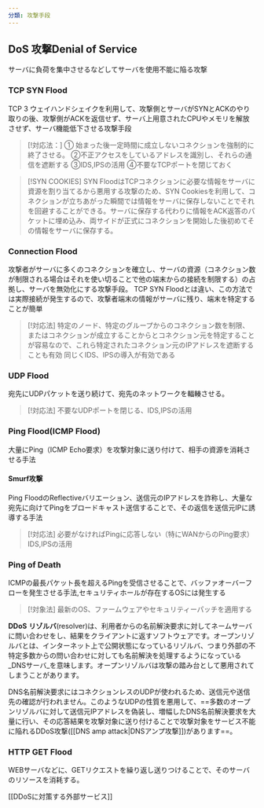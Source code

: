 ```yaml
---
分類: 攻撃手段
---
```


## DoS 攻撃Denial of Service

サーバに負荷を集中させるなどしてサーバを使用不能に陥る攻撃

### TCP SYN Flood
  TCP 3 ウェイハンドシェイクを利用して、攻撃側とサーバがSYNとACKのやり取りの後、攻撃側がACKを返信せず、サーバ上用意されたCPUやメモリを解放させず、サーバ機能低下させる攻撃手段

>[!対応法：]
  ① 始まった後一定時間に成立しないコネクションを強制的に終了させる。
  ②不正アクセスをしているアドレスを識別し、それらの通信を遮断する
  ③IDS,IPSの活用
  ④不要なTCPポートを閉じておく
  
  >[!SYN COOKIES]
  SYN FloodはTCPコネクションに必要な情報をサーバに資源を割り当てるから悪用する攻撃のため、SYN Cookiesを利用して、コネクションが立ちあがった瞬間では情報をサーバに保存しないことでそれを回避することができる。サーバに保存する代わりに情報をACK返答のパケットに埋め込み、両サイドが正式にコネクションを開始した後初めてその情報をサーバに保存する。

### Connection Flood
  攻撃者がサーバに多くのコネクションを確立し、サーバの資源（コネクション数が制限される場合はそれを使い切ることで他の端末からの接続を制限する）の占拠し、サーバを無効化にする攻撃手段。
  TCP SYN Floodとは違い、この方法では実際接続が発生するので、攻撃者端末の情報がサーバに残り、端末を特定することが簡単
  >[!対応法]
  >特定のノード、特定のグループからのコネクション数を制限、またはコネクションが成立することからとコネクション元を特定することが容易なので、これら特定されたコネクション元のIPアドレスを遮断することも有効
  >同じくIDS、IPSの導入が有効である

### UDP Flood
宛先にUDPパケットを送り続けて、宛先のネットワークを輻輳させる。
>[!対応法]
>不要なUDPポートを閉じる、IDS,IPSの活用

### Ping Flood(ICMP Flood)
大量にPing（ICMP Echo要求）を攻撃対象に送り付けて、相手の資源を消耗させる手法
#### Smurf攻撃
Ping FloodのReflectiveバリエーション、送信元のIPアドレスを詐称し、大量な宛先に向けてPingをブロードキャスト送信することで、その返信を送信元IPに誘導する手法

>[!対応法]
>必要がなければPingに応答しない（特にWANからのPing要求）
>IDS,IPSの活用

### Ping of Death
ICMPの最長パケット長を超えるPingを受信させることで、バッファオーバーフローを発生させる手法,セキュリティホールが存在するOSには発生する
>[!対象法]
>最新のOS、ファームウェアやセキュリティーパッチを適用する

**DDoS**
**リゾルバ**(resolver)は、利用者からの名前解決要求に対してネームサーバに問い合わせをし、結果をクライアントに返すソフトウェアです。オープンリゾルバとは、インターネット上で公開状態になっているリゾルバ、つまり外部の不特定多数からの問い合わせに対しても名前解決を処理するようになっている_DNSサーバ_を意味します。オープンリゾルバは攻撃の踏み台として悪用されてしまうことがあります。  
  
DNS名前解決要求にはコネクションレスのUDPが使われるため、送信元や送信先の確認が行われません。このようなUDPの性質を悪用して、==多数のオープンリゾルバに対して送信元IPアドレスを偽装し、増幅したDNS名前解決要求を大量に行い、その応答結果を攻撃対象に送り付けることで攻撃対象をサービス不能に陥れるDDoS攻撃([[DNS amp attack|DNSアンプ攻撃]])があります==。

### HTTP GET Flood
WEBサーバなどに、GETリクエストを繰り返し送りつけることで、そのサーバのリソースを消耗する。

[[DDoSに対策する外部サービス]]